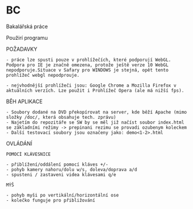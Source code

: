 # BC
Bakalářská práce

Použirí programu


POŽADAVKY

	- práce lze spusti pouze v prohlížečích, které podporují WebGL. Podpora pro IE je značně omezena, protože ještě verze 10 WebGL nepodporuje.Situace v Safary pro WINDOWS je stejná, opět tento prohlížeč webgl nepodprouje.

	- nejvhodnější prohlížeči jsou: Google Chrome a Mozilla Firefox v aktuálních verzích. Lze použit i Prohlížeč Opera (ale má nižší fps).

BĚH APLIKACE

	- Soubory dodané na DVD překopírovat na server, kde běží Apache (mimo složky /doc/, která obsahuje tech. zprávu)
	- Najetím do repozitáře se SW by se měl již načíst soubor index.html se základními režimy -> prepinani rezimu se provadi ozubenym koleckem
	- Další testovací soubory jsou označeny jako: demo<1-2>.html


OVLÁDÁNÍ

	POMOCÍ KLÁVESNICE

	- přiblížení/oddálení pomocí kláves +/-
	- pohyb kamery nahoru/dolu w/s, doleva/doprava a/d
	- spusteni / zastaveni videa klávesami q/e

	MÝŠ 

	- pohyb myši po vertikální/horizontální ose
	- kolečko funguje pro přibližování